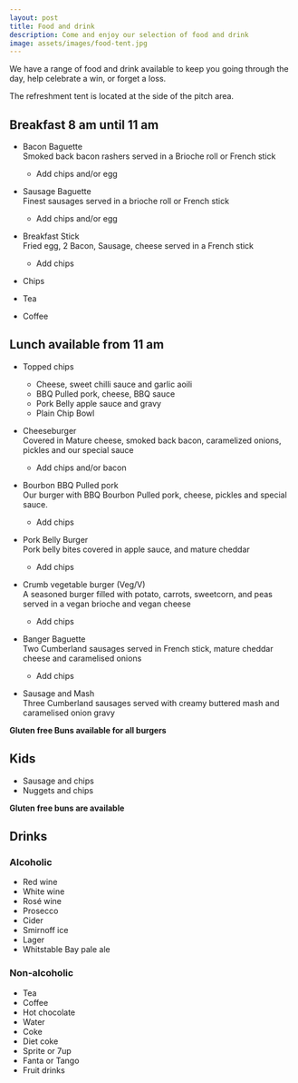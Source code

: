 ```yaml
---
layout: post
title: Food and drink
description: Come and enjoy our selection of food and drink 
image: assets/images/food-tent.jpg
---
```



We have a range of food and drink available to keep you going through the day, help celebrate a win, or forget a loss.

The refreshment tent is located at the side of the pitch area.

## Breakfast 8 am until 11 am

* Bacon Baguette
<br />Smoked back bacon rashers served in a Brioche roll or French stick
  * Add chips and/or egg

* Sausage Baguette
<br />Finest sausages served in a brioche roll or French stick
  * Add chips and/or egg

* Breakfast Stick
<br />Fried egg, 2 Bacon, Sausage, cheese served in a French stick 
  * Add chips

* Chips
* Tea
* Coffee



## Lunch available from 11 am

* Topped chips
  - Cheese, sweet chilli sauce and garlic aoili
  - BBQ Pulled pork, cheese, BBQ sauce
  - Pork Belly apple sauce and gravy
  - Plain Chip Bowl
        
* Cheeseburger
<br />Covered in Mature cheese, smoked back bacon, caramelized onions, pickles and our special sauce
  - Add chips and/or bacon

* Bourbon BBQ Pulled pork
<br />Our burger with BBQ Bourbon Pulled pork, cheese, pickles and special sauce. 
  - Add chips

* Pork Belly Burger
<br />Pork belly bites covered in apple sauce, and mature cheddar
  - Add chips

* Crumb vegetable burger (Veg/V)
<br />A seasoned burger filled with potato, carrots, sweetcorn, and peas served in a vegan brioche and vegan cheese
  - Add chips

* Banger Baguette
<br />Two Cumberland sausages served in French stick, mature cheddar cheese and caramelised onions
  - Add chips

* Sausage and Mash
<br />Three Cumberland sausages served with creamy buttered mash and caramelised onion gravy

__Gluten free Buns available for all burgers__

## Kids
* Sausage and chips
* Nuggets and chips


__Gluten free buns are available__


## Drinks

### Alcoholic

* Red wine
* White wine
* Ros&eacute; wine
* Prosecco
* Cider
* Smirnoff ice
* Lager 
* Whitstable Bay pale ale




### Non-alcoholic

* Tea 
* Coffee
* Hot chocolate
* Water
* Coke
* Diet coke
* Sprite or 7up
* Fanta or Tango
* Fruit drinks


